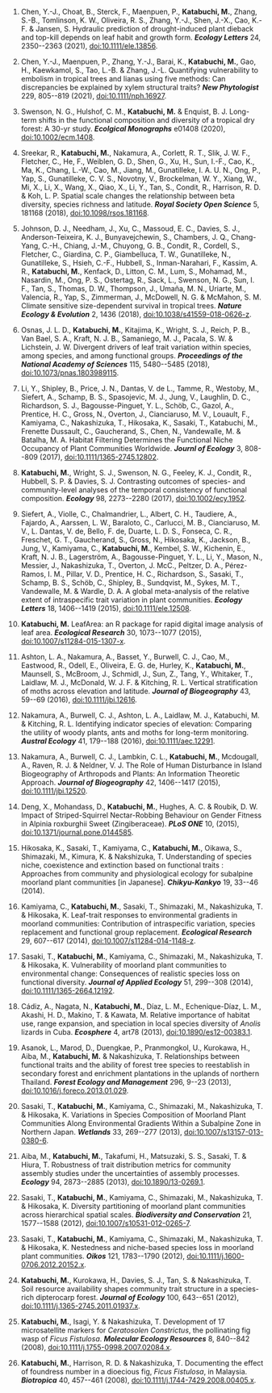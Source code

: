 
1. Chen, Y.-J., Choat, B., Sterck, F., Maenpuen, P., **Katabuchi, M.**, Zhang,
S.-B., Tomlinson, K. W., Oliveira, R. S., Zhang, Y.-J., Shen, J.-X.,
Cao, K.-F. & Jansen, S. Hydraulic prediction of drought-induced plant
dieback and top-kill depends on leaf habit and growth form. ***Ecology
Letters*** 24, 2350--2363 (2021),
[doi:10.1111/ele.13856](https://doi.org/10.1111/ele.13856).


1. Chen, Y.-J., Maenpuen, P., Zhang, Y.-J., Barai, K., **Katabuchi, M.**, Gao,
H., Kaewkamol, S., Tao, L.-B. & Zhang, J.-L. Quantifying vulnerability
to embolism in tropical trees and lianas using five methods: Can
discrepancies be explained by xylem structural traits? ***New
Phytologist*** 229, 805--819 (2021),
[doi:10.1111/nph.16927](https://doi.org/10.1111/nph.16927).


1. Swenson, N. G., Hulshof, C. M., **Katabuchi, M.** & Enquist, B. J. Long-term
shifts in the functional composition and diversity of a tropical dry
forest: A 30-yr study. ***Ecolgical Monographs*** e01408 (2020),
[doi:10.1002/ecm.1408](https://doi.org/10.1002/ecm.1408).


1. Sreekar, R., **Katabuchi, M.**, Nakamura, A., Corlett, R. T., Slik, J. W.
F., Fletcher, C., He, F., Weiblen, G. D., Shen, G., Xu, H., Sun, I.-F.,
Cao, K., Ma, K., Chang, L.-W., Cao, M., Jiang, M., Gunatilleke, I. A. U.
N., Ong, P., Yap, S., Gunatilleke, C. V. S., Novotny, V., Brockelman, W.
Y., Xiang, W., Mi, X., Li, X., Wang, X., Qiao, X., Li, Y., Tan, S.,
Condit, R., Harrison, R. D. & Koh, L. P. Spatial scale changes the
relationship between beta diversity, species richness and latitude.
***Royal Society Open Science*** 5, 181168 (2018),
[doi:10.1098/rsos.181168](https://doi.org/10.1098/rsos.181168).


1. Johnson, D. J., Needham, J., Xu, C., Massoud, E. C., Davies, S. J.,
Anderson-Teixeira, K. J., Bunyavejchewin, S., Chambers, J. Q.,
Chang-Yang, C.-H., Chiang, J.-M., Chuyong, G. B., Condit, R., Cordell,
S., Fletcher, C., Giardina, C. P., Giambelluca, T. W., Gunatilleke, N.,
Gunatilleke, S., Hsieh, C.-F., Hubbell, S., Inman-Narahari, F., Kassim,
A. R., **Katabuchi, M.**, Kenfack, D., Litton, C. M., Lum, S., Mohamad, M.,
Nasardin, M., Ong, P. S., Ostertag, R., Sack, L., Swenson, N. G., Sun,
I. F., Tan, S., Thomas, D. W., Thompson, J., Umaña, M. N., Uriarte, M.,
Valencia, R., Yap, S., Zimmerman, J., McDowell, N. G. & McMahon, S. M.
Climate sensitive size-dependent survival in tropical trees. ***Nature
Ecology & Evolution*** 2, 1436 (2018),
[doi:10.1038/s41559-018-0626-z](https://doi.org/10.1038/s41559-018-0626-z).


1. Osnas, J. L. D., **Katabuchi, M.**, Kitajima, K., Wright, S. J., Reich, P.
B., Van Bael, S. A., Kraft, N. J. B., Samaniego, M. J., Pacala, S. W. &
Lichstein, J. W. Divergent drivers of leaf trait variation within
species, among species, and among functional groups. ***Proceedings of
the National Academy of Sciences*** 115, 5480--5485 (2018),
[doi:10.1073/pnas.1803989115](https://doi.org/10.1073/pnas.1803989115).


1. Li, Y., Shipley, B., Price, J. N., Dantas, V. de L., Tamme, R., Westoby,
M., Siefert, A., Schamp, B. S., Spasojevic, M. J., Jung, V., Laughlin,
D. C., Richardson, S. J., Bagousse-Pinguet, Y. L., Schöb, C., Gazol, A.,
Prentice, H. C., Gross, N., Overton, J., Cianciaruso, M. V., Louault,
F., Kamiyama, C., Nakashizuka, T., Hikosaka, K., Sasaki, T., Katabuchi,
M., Frenette Dussault, C., Gaucherand, S., Chen, N., Vandewalle, M. &
Batalha, M. A. Habitat Filtering Determines the Functional Niche
Occupancy of Plant Communities Worldwide. ***Journl of Ecology*** 3,
808--809 (2017),
[doi:10.1111/1365-2745.12802](https://doi.org/10.1111/1365-2745.12802).


1. **Katabuchi, M.**, Wright, S. J., Swenson, N. G., Feeley, K. J., Condit, R.,
Hubbell, S. P. & Davies, S. J. Contrasting outcomes of species- and
community-level analyses of the temporal consistency of functional
composition. ***Ecology*** 98, 2273--2280 (2017),
[doi:10.1002/ecy.1952](https://doi.org/10.1002/ecy.1952).


1. Siefert, A., Violle, C., Chalmandrier, L., Albert, C. H., Taudiere, A.,
Fajardo, A., Aarssen, L. W., Baraloto, C., Carlucci, M. B., Cianciaruso,
M. V., L. Dantas, V. de, Bello, F. de, Duarte, L. D. S., Fonseca, C. R.,
Freschet, G. T., Gaucherand, S., Gross, N., Hikosaka, K., Jackson, B.,
Jung, V., Kamiyama, C., **Katabuchi, M.**, Kembel, S. W., Kichenin, E.,
Kraft, N. J. B., Lagerström, A., Bagousse-Pinguet, Y. L., Li, Y., Mason,
N., Messier, J., Nakashizuka, T., Overton, J. McC., Peltzer, D. A.,
Pérez-Ramos, I. M., Pillar, V. D., Prentice, H. C., Richardson, S.,
Sasaki, T., Schamp, B. S., Schöb, C., Shipley, B., Sundqvist, M., Sykes,
M. T., Vandewalle, M. & Wardle, D. A. A global meta-analysis of the
relative extent of intraspecific trait variation in plant communities.
***Ecology Letters*** 18, 1406--1419 (2015),
[doi:10.1111/ele.12508](https://doi.org/10.1111/ele.12508).


1. **Katabuchi, M.** LeafArea: an R package for rapid digital image analysis of
leaf area. ***Ecological Research*** 30, 1073--1077 (2015),
[doi:10.1007/s11284-015-1307-x](https://doi.org/10.1007/s11284-015-1307-x).


1. Ashton, L. A., Nakamura, A., Basset, Y., Burwell, C. J., Cao, M.,
Eastwood, R., Odell, E., Oliveira, E. G. de, Hurley, K., **Katabuchi, M.**,
Maunsell, S., McBroom, J., Schmidl, J., Sun, Z., Tang, Y., Whitaker, T.,
Laidlaw, M. J., McDonald, W. J. F. & Kitching, R. L. Vertical
stratification of moths across elevation and latitude. ***Journal of
Biogeography*** 43, 59--69 (2016),
[doi:10.1111/jbi.12616](https://doi.org/10.1111/jbi.12616).


1. Nakamura, A., Burwell, C. J., Ashton, L. A., Laidlaw, M. J., Katabuchi,
M. & Kitching, R. L. Identifying indicator species of elevation:
Comparing the utility of woody plants, ants and moths for long-term
monitoring. ***Austral Ecology*** 41, 179--188 (2016),
[doi:10.1111/aec.12291](https://doi.org/10.1111/aec.12291).


1. Nakamura, A., Burwell, C. J., Lambkin, C. L., **Katabuchi, M.**, Mcdougall,
A., Raven, R. J. & Neldner, V. J. The Role of Human Disturbance in
Island Biogeography of Arthropods and Plants: An Information Theoretic
Approach. ***Journal of Biogeography*** 42, 1406--1417 (2015),
[doi:10.1111/jbi.12520](https://doi.org/10.1111/jbi.12520).


1. Deng, X., Mohandass, D., **Katabuchi, M.**, Hughes, A. C. & Roubik, D. W.
Impact of Striped-Squirrel Nectar-Robbing Behaviour on Gender Fitness in
Alpinia roxburghii Sweet (Zingiberaceae). ***PLoS ONE*** 10, (2015),
[doi:10.1371/journal.pone.0144585](https://doi.org/10.1371/journal.pone.0144585).


1. Hikosaka, K., Sasaki, T., Kamiyama, C., **Katabuchi, M.**, Oikawa, S.,
Shimazaki, M., Kimura, K. & Nakshizuka, T. Understanding of species
niche, coexistence and extinction based on functional traits :
Approaches from community and physiological ecology for subalpine
moorland plant communities \[in Japanese\]. ***Chikyu-Kankyo*** 19,
33--46 (2014).


1. Kamiyama, C., **Katabuchi, M.**, Sasaki, T., Shimazaki, M., Nakashizuka, T.
& Hikosaka, K. Leaf-trait responses to environmental gradients in
moorland communities: Contribution of intraspecific variation, species
replacement and functional group replacement. ***Ecological Research***
29, 607--617 (2014),
[doi:10.1007/s11284-014-1148-z](https://doi.org/10.1007/s11284-014-1148-z).


1. Sasaki, T., **Katabuchi, M.**, Kamiyama, C., Shimazaki, M., Nakashizuka, T.
& Hikosaka, K. Vulnerability of moorland plant communities to
environmental change: Consequences of realistic species loss on
functional diversity. ***Journal of Applied Ecology*** 51, 299--308
(2014),
[doi:10.1111/1365-2664.12192](https://doi.org/10.1111/1365-2664.12192).


1. Cádiz, A., Nagata, N., **Katabuchi, M.**, Dı́az, L. M., Echenique-Dı́az, L.
M., Akashi, H. D., Makino, T. & Kawata, M. Relative importance of
habitat use, range expansion, and speciation in local species diversity
of *Anolis* lizards in Cuba. ***Ecosphere*** 4, art78 (2013),
[doi:10.1890/es12-00383.1](https://doi.org/10.1890/es12-00383.1).


1. Asanok, L., Marod, D., Duengkae, P., Pranmongkol, U., Kurokawa, H.,
Aiba, M., **Katabuchi, M.** & Nakashizuka, T. Relationships between
functional traits and the ability of forest tree species to reestablish
in secondary forest and enrichment plantations in the uplands of
northern Thailand. ***Forest Ecology and Management*** 296, 9--23
(2013),
[doi:10.1016/j.foreco.2013.01.029](https://doi.org/10.1016/j.foreco.2013.01.029).


1. Sasaki, T., **Katabuchi, M.**, Kamiyama, C., Shimazaki, M., Nakashizuka, T.
& Hikosaka, K. Variations in Species Composition of Moorland Plant
Communities Along Environmental Gradients Within a Subalpine Zone in
Northern Japan. ***Wetlands*** 33, 269--277 (2013),
[doi:10.1007/s13157-013-0380-6](https://doi.org/10.1007/s13157-013-0380-6).


1. Aiba, M., **Katabuchi, M.**, Takafumi, H., Matsuzaki, S. S., Sasaki, T. &
Hiura, T. Robustness of trait distribution metrics for community
assembly studies under the uncertainties of assembly processes.
***Ecology*** 94, 2873--2885 (2013),
[doi:10.1890/13-0269.1](https://doi.org/10.1890/13-0269.1).


1. Sasaki, T., **Katabuchi, M.**, Kamiyama, C., Shimazaki, M., Nakashizuka, T.
& Hikosaka, K. Diversity partitioning of moorland plant communities
across hierarchical spatial scales. ***Biodiversity and Conservation***
21, 1577--1588 (2012),
[doi:10.1007/s10531-012-0265-7](https://doi.org/10.1007/s10531-012-0265-7).


1. Sasaki, T., **Katabuchi, M.**, Kamiyama, C., Shimazaki, M., Nakashizuka, T.
& Hikosaka, K. Nestedness and niche-based species loss in moorland plant
communities. ***Oikos*** 121, 1783--1790 (2012),
[doi:10.1111/j.1600-0706.2012.20152.x](https://doi.org/10.1111/j.1600-0706.2012.20152.x).


1. **Katabuchi, M.**, Kurokawa, H., Davies, S. J., Tan, S. & Nakashizuka, T.
Soil resource availability shapes community trait structure in a
species-rich dipterocarp forest. ***Journal of Ecology*** 100, 643--651
(2012),
[doi:10.1111/j.1365-2745.2011.01937.x](https://doi.org/10.1111/j.1365-2745.2011.01937.x).


1. **Katabuchi, M.**, Isagi, Y. & Nakashizuka, T. Development of 17
microsatellite markers for *Ceratosolen Constrictus*, the pollinating
fig wasp of *Ficus Fistulosa*. ***Molecular Ecology Resources*** 8,
840--842 (2008),
[doi:10.1111/j.1755-0998.2007.02084.x](https://doi.org/10.1111/j.1755-0998.2007.02084.x).


1. **Katabuchi, M.**, Harrison, R. D. & Nakashizuka, T. Documenting the effect
of foundress number in a dioecious fig, *Ficus Fistulosa*, in Malaysia.
***Biotropica*** 40, 457--461 (2008),
[doi:10.1111/j.1744-7429.2008.00405.x](https://doi.org/10.1111/j.1744-7429.2008.00405.x).
